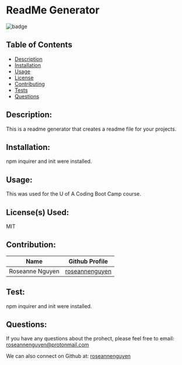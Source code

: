 # ReadMe Generator

  ![badge](https://img.shields.io/badge/license-MIT-informational)

  ## Table of Contents
  - [Description](#description)
  - [Installation](#installation)
  - [Usage](#usage)
  - [License](#license)
  - [Contributing](#contributing)
  - [Tests](#tests)
  - [Questions](#questions)

  ## Description:
  This is a readme generator that creates a readme file for your projects.
 
  ## Installation:
  npm inquirer and init were installed.

  ## Usage:
  This was used for the U of A Coding Boot Camp course.

  ## License(s) Used:
  MIT

  ## Contribution:
  | Name | Github Profile|
| ------------- | ------------- |
 | Roseanne Nguyen | [roseannenguyen](https://github.com/roseannenguyen)|

  ## Test:
  npm inquirer and init were installed.
  
  ## Questions:
 If you have any questions about the prohect, please feel free to email: roseannenguyen@protonmail.com

  We can also connect on Github at: [roseannenguyen](https://github.com/roseannenguyen)
